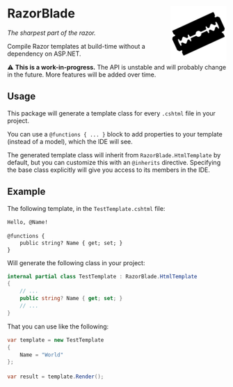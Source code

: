 # RazorBlade                       <a href="#"><img src="icon.png" align="right" alt="Logo" /></a>

*The sharpest part of the razor.*

Compile Razor templates at build-time without a dependency on ASP.NET.

:warning: **This is a work-in-progress.** The API is unstable and will probably change in the future. More features will be added over time.

## Usage

This package will generate a template class for every `.cshtml` file in your project.

You can use a `@functions { ... }` block to add properties to your template (instead of a model), which the IDE will see.

The generated template class will inherit from `RazorBlade.HtmlTemplate` by default, but you can customize this with an `@inherits` directive. Specifying the base class explicitly will give you access to its members in the IDE.

## Example

The following template, in the `TestTemplate.cshtml` file:

```Razor
Hello, @Name!

@functions {
    public string? Name { get; set; }
}
```

Will generate the following class in your project:

```C#
internal partial class TestTemplate : RazorBlade.HtmlTemplate
{
    // ...
    public string? Name { get; set; }
    // ...
}
```

That you can use like the following:

```C#
var template = new TestTemplate
{
    Name = "World"
};

var result = template.Render();
```

